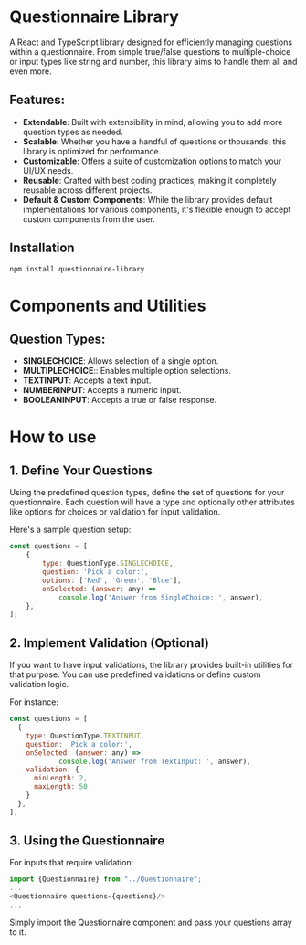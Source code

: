 # Questionnaire Library

A React and TypeScript library designed for efficiently managing questions within a questionnaire. From simple
true/false questions to multiple-choice or input types like string and number, this library aims to handle them all and
even more.

## Features:

- **Extendable**: Built with extensibility in mind, allowing you to add more question types as needed.
- **Scalable**: Whether you have a handful of questions or thousands, this library is optimized for performance.
- **Customizable**: Offers a suite of customization options to match your UI/UX needs.
- **Reusable**: Crafted with best coding practices, making it completely reusable across different projects.
- **Default & Custom Components**: While the library provides default implementations for various components, it's
  flexible enough to accept custom components from the user.

## Installation

```bash
npm install questionnaire-library
```

# Components and Utilities

## Question Types:

- **SINGLECHOICE**: Allows selection of a single option.
- **MULTIPLECHOICE**:: Enables multiple option selections.
- **TEXTINPUT**: Accepts a text input.
- **NUMBERINPUT**: Accepts a numeric input.
- **BOOLEANINPUT**: Accepts a true or false response.

# How to use

## 1. Define Your Questions

Using the predefined question types, define the set of questions for your questionnaire. Each question will have a type and optionally other attributes like options for choices or validation for input validation.

Here's a sample question setup:
```js 
const questions = [
    {
        type: QuestionType.SINGLECHOICE,
        question: 'Pick a color:',
        options: ['Red', 'Green', 'Blue'],
        onSelected: (answer: any) =>
            console.log('Answer from SingleChoice: ', answer),
    },
];
```

## 2. Implement Validation (Optional)

If you want to have input validations, the library provides built-in utilities for that purpose. You can use predefined validations or define custom validation logic.

For instance:
```js 
const questions = [
  {
    type: QuestionType.TEXTINPUT,
    question: 'Pick a color:',
    onSelected: (answer: any) =>
            console.log('Answer from TextInput: ', answer),
    validation: {
      minLength: 2,
      maxLength: 50
    }
  },
];
```

## 3. Using the Questionnaire

For inputs that require validation:

```js 
import {Questionnaire} from "../Questionnaire";
...
<Questionnaire questions={questions}/>
...
```
Simply import the Questionnaire component and pass your questions array to it.

